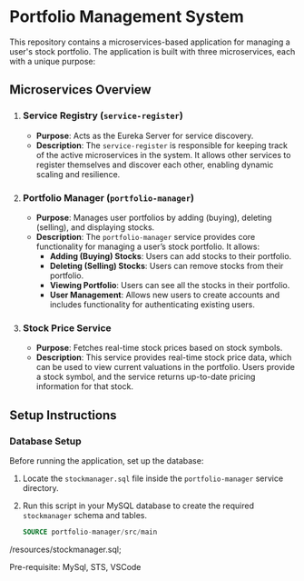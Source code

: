 # Portfolio Management System

This repository contains a microservices-based application for managing a user's stock portfolio. The application is built with three microservices, each with a unique purpose:

## Microservices Overview

1. ### **Service Registry (`service-register`)**
   - **Purpose**: Acts as the Eureka Server for service discovery.
   - **Description**: The `service-register` is responsible for keeping track of the active microservices in the system. It allows other services to register themselves and discover each other, enabling dynamic scaling and resilience.

2. ### **Portfolio Manager (`portfolio-manager`)**
   - **Purpose**: Manages user portfolios by adding (buying), deleting (selling), and displaying stocks.
   - **Description**: The `portfolio-manager` service provides core functionality for managing a user’s stock portfolio. It allows:
     - **Adding (Buying) Stocks**: Users can add stocks to their portfolio.
     - **Deleting (Selling) Stocks**: Users can remove stocks from their portfolio.
     - **Viewing Portfolio**: Users can see all the stocks in their portfolio.
     - **User Management**: Allows new users to create accounts and includes functionality for authenticating existing users.

3. ### **Stock Price Service**
   - **Purpose**: Fetches real-time stock prices based on stock symbols.
   - **Description**: This service provides real-time stock price data, which can be used to view current valuations in the portfolio. Users provide a stock symbol, and the service returns up-to-date pricing information for that stock.

## Setup Instructions

### Database Setup
Before running the application, set up the database:
1. Locate the `stockmanager.sql` file inside the `portfolio-manager` service directory.
2. Run this script in your MySQL database to create the required `stockmanager` schema and tables.

   ```sql
   SOURCE portfolio-manager/src/main
/resources/stockmanager.sql;

Pre-requisite: MySql, STS, VSCode 


